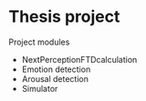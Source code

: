 # Thesis project

Project modules
- NextPerceptionFTDcalculation
- Emotion detection
- Arousal detection
- Simulator
